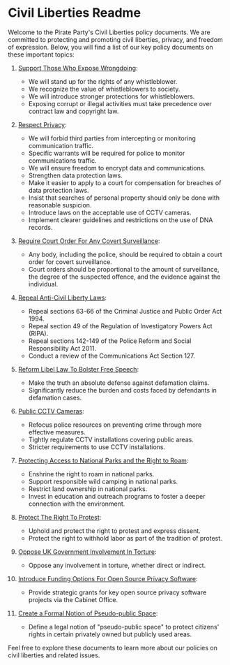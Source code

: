 # Civil Liberties Readme

Welcome to the Pirate Party's Civil Liberties policy documents. We are committed to protecting and promoting civil liberties, privacy, and freedom of expression. Below, you will find a list of our key policy documents on these important topics:

1. [Support Those Who Expose Wrongdoing](./Support%20Those%20Who%20Expose%20Wrongdoing.md):
   - We will stand up for the rights of any whistleblower.
   - We recognize the value of whistleblowers to society.
   - We will introduce stronger protections for whistleblowers.
   - Exposing corrupt or illegal activities must take precedence over contract law and copyright law.

2. [Respect Privacy](./Respect%20Privacy.md):
   - We will forbid third parties from intercepting or monitoring communication traffic.
   - Specific warrants will be required for police to monitor communications traffic.
   - We will ensure freedom to encrypt data and communications.
   - Strengthen data protection laws.
   - Make it easier to apply to a court for compensation for breaches of data protection laws.
   - Insist that searches of personal property should only be done with reasonable suspicion.
   - Introduce laws on the acceptable use of CCTV cameras.
   - Implement clearer guidelines and restrictions on the use of DNA records.

3. [Require Court Order For Any Covert Surveillance](./Require%20Court%20Order%20For%20Any%20Covert%20Surveillance.md):
   - Any body, including the police, should be required to obtain a court order for covert surveillance.
   - Court orders should be proportional to the amount of surveillance, the degree of the suspected offence, and the evidence against the individual.

4. [Repeal Anti-Civil Liberty Laws](./Repeal%20Anti-Civil%20Liberty%20Laws.md):
   - Repeal sections 63-66 of the Criminal Justice and Public Order Act 1994.
   - Repeal section 49 of the Regulation of Investigatory Powers Act (RIPA).
   - Repeal sections 142-149 of the Police Reform and Social Responsibility Act 2011.
   - Conduct a review of the Communications Act Section 127.

5. [Reform Libel Law To Bolster Free Speech](./Reform%20Libel%20Law%20To%20Bolster%20Free%20Speech.md):
   - Make the truth an absolute defense against defamation claims.
   - Significantly reduce the burden and costs faced by defendants in defamation cases.

6. [Public CCTV Cameras](./Public%20CCTV%20Cameras.md):
   - Refocus police resources on preventing crime through more effective measures.
   - Tightly regulate CCTV installations covering public areas.
   - Stricter requirements to use CCTV installations.

7. [Protecting Access to National Parks and the Right to Roam](./Protecting%20Access%20to%20National%20Parks%20and%20the%20Right%20to%20Roam.md):
   - Enshrine the right to roam in national parks.
   - Support responsible wild camping in national parks.
   - Restrict land ownership in national parks.
   - Invest in education and outreach programs to foster a deeper connection with the environment.

8. [Protect The Right To Protest](./Protect%20The%20Right%20To%20Protest.md):
   - Uphold and protect the right to protest and express dissent.
   - Protect the right to withhold labor as part of the tradition of protest.

9. [Oppose UK Government Involvement In Torture](./Oppose%20UK%20Government%20Involvement%20In%20Torture.md):
   - Oppose any involvement in torture, whether direct or indirect.

10. [Introduce Funding Options For Open Source Privacy Software](./Introduce%20Funding%20Options%20For%20Open%20Source%20Privacy%20Software.md):
    - Provide strategic grants for key open source privacy software projects via the Cabinet Office.

11. [Create a Formal Notion of Pseudo-public Space](./Create%20a%20Formal%20Notion%20of%20Pseudo-public%20Space.md):
    - Define a legal notion of "pseudo-public space" to protect citizens' rights in certain privately owned but publicly used areas.

Feel free to explore these documents to learn more about our policies on civil liberties and related issues.
